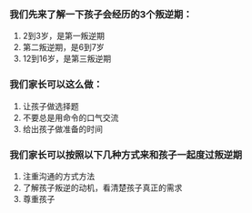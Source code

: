 ### 我们先来了解一下孩子会经历的3个叛逆期：

1. 2到3岁，是第一叛逆期
2. 第二叛逆期，是6到7岁
3. 12到16岁，是第三叛逆期

### 我们家长可以这么做：
1. 让孩子做选择题
2. 不要总是用命令的口气交流
3. 给出孩子做准备的时间

### 我们家长可以按照以下几种方式来和孩子一起度过叛逆期

1. 注重沟通的方式方法
2. 了解孩子叛逆的动机，看清楚孩子真正的需求
3. 尊重孩子
